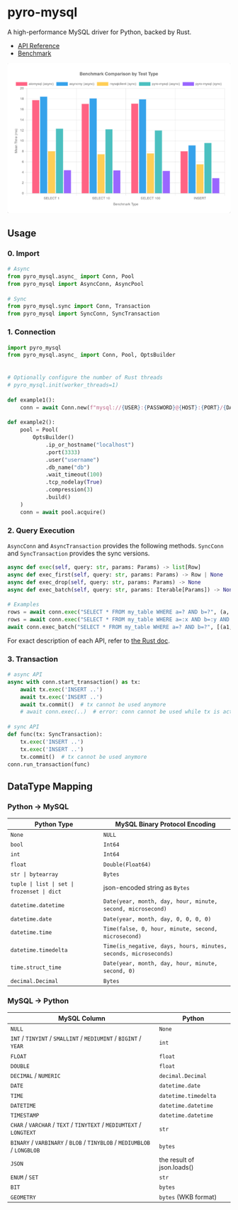 # pyro-mysql

A high-performance MySQL driver for Python, backed by Rust.

- [API Reference](https://htmlpreview.github.io/?https://github.com/elbaro/pyro-mysql/blob/main/docs/index.html)
- [Benchmark](https://htmlpreview.github.io/?https://github.com/elbaro/pyro-mysql/blob/main/report/report/index.html)


<img src="https://github.com/elbaro/pyro-mysql/blob/main/report/chart.png?raw=true" width="800px" />


## Usage


### 0. Import

```py
# Async
from pyro_mysql.async_ import Conn, Pool
from pyro_mysql import AsyncConn, AsyncPool

# Sync
from pyro_mysql.sync import Conn, Transaction
from pyro_mysql import SyncConn, SyncTransaction
````

### 1. Connection


```py
import pyro_mysql
from pyro_mysql.async_ import Conn, Pool, OptsBuilder


# Optionally configure the number of Rust threads
# pyro_mysql.init(worker_threads=1)

def example1():
    conn = await Conn.new(f"mysql://{USER}:{PASSWORD}@{HOST}:{PORT}/{DATABASE}")

def example2():
    pool = Pool(
        OptsBuilder()
            .ip_or_hostname("localhost")
            .port(3333)
            .user("username")
            .db_name("db")
            .wait_timeout(100)
            .tcp_nodelay(True)
            .compression(3)
            .build()
    )
    conn = await pool.acquire()
```


### 2. Query Execution

`AsyncConn` and `AsyncTransaction` provides the following methods.
`SyncConn` and `SyncTransaction` provides the sync versions.

```py
async def exec(self, query: str, params: Params) -> list[Row]
async def exec_first(self, query: str, params: Params) -> Row | None
async def exec_drop(self, query: str, params: Params) -> None
async def exec_batch(self, query: str, params: Iterable[Params]) -> None

# Examples
rows = await conn.exec("SELECT * FROM my_table WHERE a=? AND b=?", (a, b))
rows = await conn.exec("SELECT * FROM my_table WHERE a=:x AND b=:y AND c=:y", {'x': 100, 'y': 200})
await conn.exec_batch("SELECT * FROM my_table WHERE a=? AND b=?", [(a1, b1), (a2, b2)])
```

For exact description of each API, refer to [the Rust doc](https://docs.rs/mysql/latest/mysql/prelude/trait.Queryable.html).

### 3. Transaction

```py
# async API
async with conn.start_transaction() as tx:
    await tx.exec('INSERT ..')
    await tx.exec('INSERT ..')
    await tx.commit()  # tx cannot be used anymore
    # await conn.exec(..)  # error: conn cannot be used while tx is active

# sync API
def func(tx: SyncTransaction):
    tx.exec('INSERT ..')
    tx.exec('INSERT ..')
    tx.commit()  # tx cannot be used anymore
conn.run_transaction(func)
```

## DataType Mapping

### Python -> MySQL

| Python Type | MySQL Binary Protocol Encoding |
|-------------|------------|
| `None` | `NULL` |
| `bool` | `Int64` |
| `int` | `Int64` |
| `float` | `Double(Float64)` |
| `str \| bytearray` | `Bytes` |
| `tuple \| list \| set \| frozenset \| dict` | json-encoded string as `Bytes` |
| `datetime.datetime` | `Date(year, month, day, hour, minute, second, microsecond)` |
| `datetime.date` | `Date(year, month, day, 0, 0, 0, 0)` |
| `datetime.time` | `Time(false, 0, hour, minute, second, microsecond)` |
| `datetime.timedelta` | `Time(is_negative, days, hours, minutes, seconds, microseconds)` |
| `time.struct_time` | `Date(year, month, day, hour, minute, second, 0)` |
| `decimal.Decimal` | `Bytes` |

### MySQL -> Python

| MySQL Column | Python |
|-------------|------------|
| `NULL` | `None` |
| `INT` / `TINYINT` / `SMALLINT` / `MEDIUMINT` / `BIGINT` / `YEAR` | `int` |
| `FLOAT` | `float` |
| `DOUBLE` | `float` |
| `DECIMAL` / `NUMERIC` | `decimal.Decimal` |
| `DATE` | `datetime.date` |
| `TIME` | `datetime.timedelta` |
| `DATETIME` | `datetime.datetime` |
| `TIMESTAMP` | `datetime.datetime` |
| `CHAR` / `VARCHAR` / `TEXT` / `TINYTEXT` / `MEDIUMTEXT` / `LONGTEXT` | `str` |
| `BINARY` / `VARBINARY` / `BLOB` / `TINYBLOB` / `MEDIUMBLOB` / `LONGBLOB` | `bytes` |
| `JSON` | the result of json.loads() |
| `ENUM` / `SET` | `str` |
| `BIT` | `bytes` |
| `GEOMETRY` | `bytes` (WKB format) |
